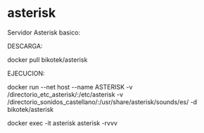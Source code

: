 # asterisk
Servidor Asterisk basico:

DESCARGA:

docker pull bikotek/asterisk

EJECUCION:

docker run --net host --name ASTERISK -v /directorio_etc_asterisk/:/etc/asterisk -v /directorio_sonidos_castellano/:/usr/share/asterisk/sounds/es/ -d bikotek/asterisk


docker exec -it asterisk asterisk -rvvv
